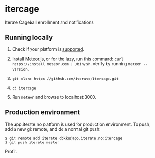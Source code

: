 # itercage
Iterate Cageball enrollment and notifications.

## Running locally

  1. Check if your platform is
     [supported](https://github.com/meteor/meteor/wiki/Supported-Platforms).
  
  2. Install [Meteor.js](http://docs.meteor.com/#quickstart), or for the lazy,
     run this command: `curl https://install.meteor.com | /bin/sh`.
     Verify by running `meteor --version`.
  
  3. `git clone https://github.com/iterate/itercage.git`
  
  4. `cd itercage`
  
  5. Run `meteor` and browse to localhost:3000.


## Production environment
The [app.iterate.no][] platform is used for production environment.
To push, add a new git remote, and do a normal git push:

    $ git remote add iterate dokku@app.iterate.no:itercage
    $ git push iterate master

Profit.

[app.iterate.no]: https://iterate.atlassian.net/wiki/display/iter/app.iterate.no+-+Heroku+style+deployment

